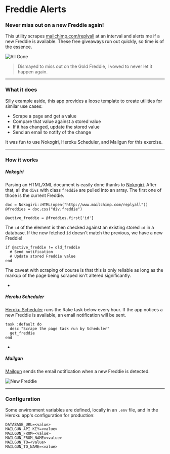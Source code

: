 # Freddie Alerts
### Never miss out on a new Freddie again!

This utility scrapes [mailchimp.com/replyall](http://mailchimp.com/replyall/) at an interval and alerts me if a new Freddie is available. These free giveaways run out quickly, so time is of the essence.

![All Gone](https://dl.dropboxusercontent.com/u/7583033/github/all_gone.png)

> Dismayed to miss out on the Gold Freddie, I vowed to never let it happen again.

---

### What it does

Silly example aside, this app provides a loose template to create utilities for similar use cases:

- Scrape a page and get a value
- Compare that value against a stored value
- If it has changed, update the stored value
- Send an email to notify of the change

It was fun to use Nokogiri, Heroku Scheduler, and Mailgun for this exercise.

---

### How it works

##### Nokogiri

Parsing an HTML/XML document is easily done thanks to [Nokogiri](http://www.nokogiri.org/). After that, all the `divs` with class `freddie` are pulled into an array. The first one of those is the current Freddie.

```
doc = Nokogiri::HTML(open("http://www.mailchimp.com/replyall"))
@freddies = doc.css("div.freddie")

@active_freddie = @freddies.first['id']
```

The `id` of the element is then checked against an existing stored `id` in a database. If the new fetched `id` doesn't match the previous, we have a new Freddie!

```
if @active_freddie != old_freddie
  # Send notification
  # Update stored Freddie value
end
```

The caveat with scraping of course is that this is only reliable as long as the markup of the page being scraped isn't altered significantly.

-

##### Heroku Scheduler

[Heroku Scheduler](https://elements.heroku.com/addons/scheduler) runs the Rake task below every hour. If the app notices a new Freddie is available, an email notification will be sent.

```
task :default do
  desc "Scrape the page task run by Scheduler"
  get_freddie
end
```

-

##### Mailgun

[Mailgun](https://elements.heroku.com/addons/mailgun) sends the email notification when a new Freddie is detected.

![New Freddie](https://dl.dropboxusercontent.com/u/7583033/github/mailgun_notification.png)

---

### Configuration

Some environment variables are defined, locally in an `.env` file, and in the Heroku app's configuration for production:

```
DATABASE_URL=<value>
MAILGUN_API_KEY=<value>
MAILGUN_FROM=<value>
MAILGUN_FROM_NAME=<value>
MAILGUN_TO=<value>
MAILGUN_TO_NAME=<value>
```
